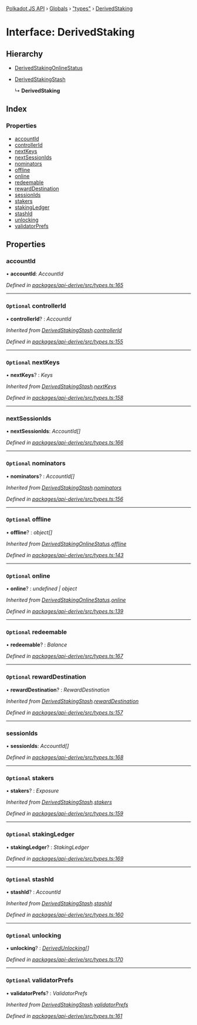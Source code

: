 [Polkadot JS API](../README.md) › [Globals](../globals.md) › ["types"](../modules/_types_.md) › [DerivedStaking](_types_.derivedstaking.md)

# Interface: DerivedStaking

## Hierarchy

* [DerivedStakingOnlineStatus](_types_.derivedstakingonlinestatus.md)

* [DerivedStakingStash](_types_.derivedstakingstash.md)

  ↳ **DerivedStaking**

## Index

### Properties

* [accountId](_types_.derivedstaking.md#accountid)
* [controllerId](_types_.derivedstaking.md#optional-controllerid)
* [nextKeys](_types_.derivedstaking.md#optional-nextkeys)
* [nextSessionIds](_types_.derivedstaking.md#nextsessionids)
* [nominators](_types_.derivedstaking.md#optional-nominators)
* [offline](_types_.derivedstaking.md#optional-offline)
* [online](_types_.derivedstaking.md#optional-online)
* [redeemable](_types_.derivedstaking.md#optional-redeemable)
* [rewardDestination](_types_.derivedstaking.md#optional-rewarddestination)
* [sessionIds](_types_.derivedstaking.md#sessionids)
* [stakers](_types_.derivedstaking.md#optional-stakers)
* [stakingLedger](_types_.derivedstaking.md#optional-stakingledger)
* [stashId](_types_.derivedstaking.md#optional-stashid)
* [unlocking](_types_.derivedstaking.md#optional-unlocking)
* [validatorPrefs](_types_.derivedstaking.md#optional-validatorprefs)

## Properties

###  accountId

• **accountId**: *AccountId*

*Defined in [packages/api-derive/src/types.ts:165](https://github.com/polkadot-js/api/blob/532a252fe/packages/api-derive/src/types.ts#L165)*

___

### `Optional` controllerId

• **controllerId**? : *AccountId*

*Inherited from [DerivedStakingStash](_types_.derivedstakingstash.md).[controllerId](_types_.derivedstakingstash.md#optional-controllerid)*

*Defined in [packages/api-derive/src/types.ts:155](https://github.com/polkadot-js/api/blob/532a252fe/packages/api-derive/src/types.ts#L155)*

___

### `Optional` nextKeys

• **nextKeys**? : *Keys*

*Inherited from [DerivedStakingStash](_types_.derivedstakingstash.md).[nextKeys](_types_.derivedstakingstash.md#optional-nextkeys)*

*Defined in [packages/api-derive/src/types.ts:158](https://github.com/polkadot-js/api/blob/532a252fe/packages/api-derive/src/types.ts#L158)*

___

###  nextSessionIds

• **nextSessionIds**: *AccountId[]*

*Defined in [packages/api-derive/src/types.ts:166](https://github.com/polkadot-js/api/blob/532a252fe/packages/api-derive/src/types.ts#L166)*

___

### `Optional` nominators

• **nominators**? : *AccountId[]*

*Inherited from [DerivedStakingStash](_types_.derivedstakingstash.md).[nominators](_types_.derivedstakingstash.md#optional-nominators)*

*Defined in [packages/api-derive/src/types.ts:156](https://github.com/polkadot-js/api/blob/532a252fe/packages/api-derive/src/types.ts#L156)*

___

### `Optional` offline

• **offline**? : *object[]*

*Inherited from [DerivedStakingOnlineStatus](_types_.derivedstakingonlinestatus.md).[offline](_types_.derivedstakingonlinestatus.md#optional-offline)*

*Defined in [packages/api-derive/src/types.ts:143](https://github.com/polkadot-js/api/blob/532a252fe/packages/api-derive/src/types.ts#L143)*

___

### `Optional` online

• **online**? : *undefined | object*

*Inherited from [DerivedStakingOnlineStatus](_types_.derivedstakingonlinestatus.md).[online](_types_.derivedstakingonlinestatus.md#optional-online)*

*Defined in [packages/api-derive/src/types.ts:139](https://github.com/polkadot-js/api/blob/532a252fe/packages/api-derive/src/types.ts#L139)*

___

### `Optional` redeemable

• **redeemable**? : *Balance*

*Defined in [packages/api-derive/src/types.ts:167](https://github.com/polkadot-js/api/blob/532a252fe/packages/api-derive/src/types.ts#L167)*

___

### `Optional` rewardDestination

• **rewardDestination**? : *RewardDestination*

*Inherited from [DerivedStakingStash](_types_.derivedstakingstash.md).[rewardDestination](_types_.derivedstakingstash.md#optional-rewarddestination)*

*Defined in [packages/api-derive/src/types.ts:157](https://github.com/polkadot-js/api/blob/532a252fe/packages/api-derive/src/types.ts#L157)*

___

###  sessionIds

• **sessionIds**: *AccountId[]*

*Defined in [packages/api-derive/src/types.ts:168](https://github.com/polkadot-js/api/blob/532a252fe/packages/api-derive/src/types.ts#L168)*

___

### `Optional` stakers

• **stakers**? : *Exposure*

*Inherited from [DerivedStakingStash](_types_.derivedstakingstash.md).[stakers](_types_.derivedstakingstash.md#optional-stakers)*

*Defined in [packages/api-derive/src/types.ts:159](https://github.com/polkadot-js/api/blob/532a252fe/packages/api-derive/src/types.ts#L159)*

___

### `Optional` stakingLedger

• **stakingLedger**? : *StakingLedger*

*Defined in [packages/api-derive/src/types.ts:169](https://github.com/polkadot-js/api/blob/532a252fe/packages/api-derive/src/types.ts#L169)*

___

### `Optional` stashId

• **stashId**? : *AccountId*

*Inherited from [DerivedStakingStash](_types_.derivedstakingstash.md).[stashId](_types_.derivedstakingstash.md#optional-stashid)*

*Defined in [packages/api-derive/src/types.ts:160](https://github.com/polkadot-js/api/blob/532a252fe/packages/api-derive/src/types.ts#L160)*

___

### `Optional` unlocking

• **unlocking**? : *[DerivedUnlocking](../modules/_types_.md#derivedunlocking)[]*

*Defined in [packages/api-derive/src/types.ts:170](https://github.com/polkadot-js/api/blob/532a252fe/packages/api-derive/src/types.ts#L170)*

___

### `Optional` validatorPrefs

• **validatorPrefs**? : *ValidatorPrefs*

*Inherited from [DerivedStakingStash](_types_.derivedstakingstash.md).[validatorPrefs](_types_.derivedstakingstash.md#optional-validatorprefs)*

*Defined in [packages/api-derive/src/types.ts:161](https://github.com/polkadot-js/api/blob/532a252fe/packages/api-derive/src/types.ts#L161)*
